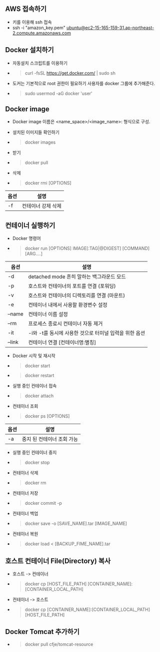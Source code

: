 ## AWS 접속하기  

- 키를 이용해  ssh 접속
- ssh -i "amazon_key.pem" ubuntu@ec2-15-165-159-31.ap-northeast-2.compute.amazonaws.com

## Docker 설치하기

- 자동설치 스크립트를 이용하기

- > curl -fsSL https://get.docker.com/ | sudo sh

-  도커는 기본적으로 root 권한이 필요하기 사용자를  docker 그룹에 추가해준다.

- > sudo usermod -aG docker 'user'

## Docker image
- Docker image 이름은 <name_space>/<image_name>:<tag> 형식으로 구성.

- 설치된 이미지들 확인하기

- > docker images

- 받기
- > docker pull <image name>

- 삭제
- > docker rmi [OPTIONS] <image id>

| 옵션  | 설명                                                    |
| ----- | ------------------------------------------------------ |
| -f    | 컨테이너 강제 삭제                                       |

## 컨테이너 실행하기

- Docker 명령어

- > docker run [OPTIONS] IMAGE[:TAG|@DIGEST] [COMMAND] [ARG....]

| 옵션  | 설명                                                   |
| ----- | ------------------------------------------------------ |
| -d    | detached mode 흔히 말하는 백그라운드 모드              |
| -p    | 호스트와 컨테이너의 포트를 연결 (포워딩)               |
| -v    | 호스트와 컨테이너의 디렉토리를 연결 (마운트)           |
| -e    | 컨테이너 내에서 사용할 환경변수 설정                   |
| –name | 컨테이너 이름 설정                                     |
| –rm   | 프로세스 종료시 컨테이너 자동 제거                     |
| -it   | -i와 -t를 동시에 사용한 것으로 터미널 입력을 위한 옵션 |
| –link | 컨테이너 연결 [컨테이너명:별칭]                        |


- Docker 시작 및 재시작
- > docker start <container name or id>
- > docker restart <container name or id>

- 실행 중인 컨테이너 접속
- > docker attach <container name or id>

- 컨테이너 조회
- > docker ps [OPTIONS]

| 옵션  | 설명                                                    |
| ----- | ------------------------------------------------------ |
| -a    | 중지 된 컨테이너 조회 가능                               |

- 실행 중인 컨테이너 중지
- > docker stop <container name or id>

- 컨테이너 삭제
- > docker rm <container name or id>

- 컨테이너 저장
- > docker commit -p <container name or id> <names>

- 컨테이너 백업
- > docker save -o [SAVE_NAME].tar [IMAGE_NAME]

- 컨테이너 복원
- > docker load < [BACKUP_FIME_NAME].tar

## 호스트 컨테이너 File(Directory) 복사

- 호스트 -> 컨테이너
- > docker cp [HOST_FILE_PATH] [CONTAINER_NAME]:[CONTAINER_LOCAL_PATH]

- 컨테이너 -> 호스트
- > docker cp [CONTAINER_NAME]:[CONTAINER_LOCAL_PATH] [HOST_FILE_PATH]

## Docker Tomcat 추가하기

- > docker pull cfje/tomcat-resource